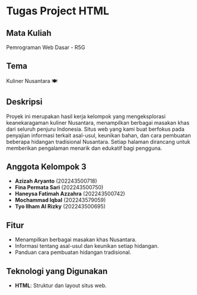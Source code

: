 # Tugas Project HTML

## Mata Kuliah
Pemrograman Web Dasar - R5G

## Tema
Kuliner Nusantara 🍽️

## Deskripsi
Proyek ini merupakan hasil kerja kelompok yang mengeksplorasi keanekaragaman kuliner Nusantara, menampilkan berbagai masakan khas dari seluruh penjuru Indonesia. Situs web yang kami buat berfokus pada penyajian informasi terkait asal-usul, keunikan bahan, dan cara pembuatan beberapa hidangan tradisional Nusantara. Setiap halaman dirancang untuk memberikan pengalaman menarik dan edukatif bagi pengguna.

## Anggota Kelompok 3
- **Azizah Aryanto** (202243500718)
- **Fina Permata Sari** (202243500750)
- **Haneysa Fatimah Azzahra** (202243500742)
- **Mochammad Iqbal** (202243579059)
- **Tyo Ilham Al Rizky** (202243500695)

## Fitur
- Menampilkan berbagai masakan khas Nusantara.
- Informasi tentang asal-usul dan keunikan setiap hidangan.
- Panduan cara pembuatan hidangan tradisional.

## Teknologi yang Digunakan
- **HTML**: Struktur dan layout situs web.